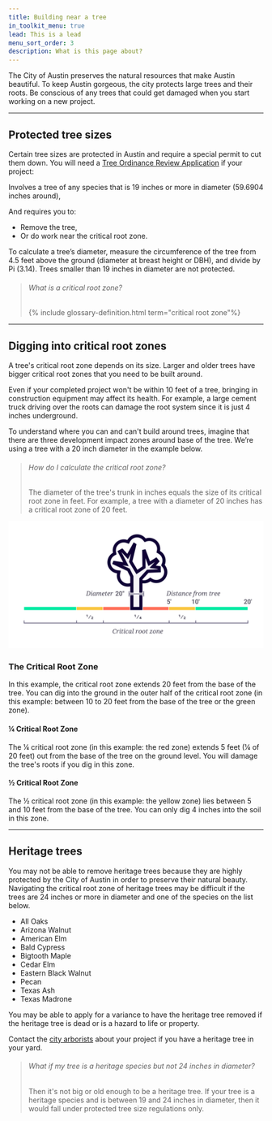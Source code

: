 ```yaml
---
title: Building near a tree
in_toolkit_menu: true
lead: This is a lead
menu_sort_order: 3
description: What is this page about?
---
```



The City of Austin preserves the natural resources that make Austin beautiful. To keep Austin gorgeous, the city protects large trees and their roots. Be conscious of any trees that could get damaged when you start working on a new project.

---

## Protected tree sizes

Certain tree sizes are protected in Austin and require a special permit to cut them down. You will need a [Tree Ordinance Review Application](/assets/applications-and-forms/Planning/Applications_Forms/tree_permit.pdf) if your project:

Involves a tree of any species that is 19 inches or more in diameter (59.6904 inches around),

And requires you to:

* Remove the tree,
* Or do work near the critical root zone.

To calculate a tree’s diameter, measure the circumference of the tree from 4.5 feet above the ground (diameter at breast height or DBH), and divide by Pi (3.14). Trees smaller than 19 inches in diameter are not protected.

> ###### What is a critical root zone?
>
> {% include glossary-definition.html term="critical root zone"%}

---

## Digging into critical root zones

A tree's critical root zone depends on its size. Larger and older trees have bigger critical root zones that you need to be built around.

Even if your completed project won't be within 10 feet of a tree, bringing in construction equipment may affect its health. For example, a large cement truck driving over the roots can damage the root system since it is just 4 inches underground.

To understand where you can and can't build around trees, imagine that there are three development impact zones around base of the tree. We’re using a tree with a 20 inch diameter in the example below.

> ###### How do I calculate the critical root zone?
>
> The diameter of the tree's trunk in inches equals the size of its critical root zone in feet. For example, a tree with a diameter of 20 inches has a critical root zone of 20 feet.

![](/assets/img/diagrams/critical-root-zone.svg)

### The Critical Root Zone

In this example, the critical root zone extends 20 feet from the base of the tree. You can dig into the ground in the outer half of the critical root zone (in this example: between 10 to 20 feet from the base of the tree or the green zone).

#### ¼ Critical Root Zone&nbsp;

The ¼ critical root zone (in this example: the red zone) extends 5 feet (¼ of 20 feet) out from the base of the tree on the ground level. You will damage the tree's roots if you dig in this zone.&nbsp;

#### ½ Critical Root Zone

The ½ critical root zone (in this example: the yellow zone) lies between 5 and 10 feet from the base of the tree. You can only dig 4 inches into the soil in this zone.&nbsp;

---

## Heritage trees

You may not be able to remove heritage trees because they are highly protected by the City of Austin in order to preserve their natural beauty. Navigating the critical root zone of heritage trees may be difficult if the trees are 24 inches or more in diameter and one of the species on the list below.&nbsp;

* All Oaks
* Arizona Walnut
* American Elm
* Bald Cypress
* Bigtooth Maple
* Cedar Elm
* Eastern Black Walnut
* Pecan
* Texas Ash
* Texas Madrone

You may be able to apply for a variance to have the heritage tree removed if the heritage tree is dead or is a hazard to life or property.

Contact the [city arborists](/contact/#community-trees) about your project if you have a heritage tree in your yard.

> ###### What if my tree is a heritage species but not 24 inches in diameter?
>
> Then it's not big or old enough to be a heritage tree. If your tree is a heritage species and is between 19 and 24 inches in diameter, then it would fall under protected tree size regulations only.
